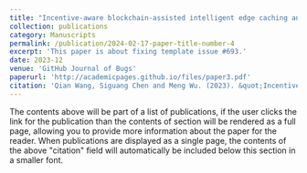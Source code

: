 ```yaml
---
title: "Incentive-aware blockchain-assisted intelligent edge caching and computation offloading for IoT, Engineering"
collection: publications
category: Manuscripts
permalink: /publication/2024-02-17-paper-title-number-4
excerpt: 'This paper is about fixing template issue #693.'
date: 2023-12
venue: 'GitHub Journal of Bugs'
paperurl: 'http://academicpages.github.io/files/paper3.pdf'
citation: 'Qian Wang, Siguang Chen and Meng Wu. (2023). &quot;Incentive-aware blockchain-assisted intelligent edge caching and computation offloading for IoT.&quot; <i>Engineering</i>. 31(12).'
---
```


The contents above will be part of a list of publications, if the user clicks the link for the publication than the contents of section will be rendered as a full page, allowing you to provide more information about the paper for the reader. When publications are displayed as a single page, the contents of the above "citation" field will automatically be included below this section in a smaller font.
